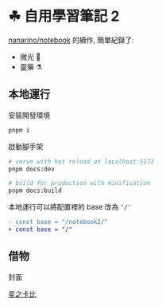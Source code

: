 # ☘ 自用學習筆記 2

[nanarino/notebook](https://github.com/nanarino/notebook) 的續作, 簡單紀錄了:

- 微光 🌟
- 靈藥 ⚗️

## 本地運行

安裝開發環境

```bash
pnpm i
```

啟動腳手架

```bash
# serve with hot reload at localhost:5173
pnpm docs:dev

# build for production with minification
pnpm docs:build
```

本地運行可以將配置裡的 base 改為 `'/'`

```diff
- const base = "/notebook2/"
+ const base = "/"
```

## 借物

封面

[星之卡比](https://codepen.io/desandro/pen/aqYXoa)
